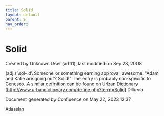 ```yaml
---
title: Solid
layout: default
parent: S
nav_order:
---
```


# Solid

Created by  Unknown User (arh11), last modified on Sep 28, 2008

(adj.) \sol-id\ Someone or something earning approval, awesome. &quot;Adam and Katie are going out? Solid!&quot; The entry is probably non-specific to Geneseo. A similar definition can be found on Urban Dictionary [http://www.urbandictionary.com/define.php?term=Solid] Dilluvio

Document generated by Confluence on May 22, 2023 12:37

Atlassian
